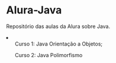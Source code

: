 # Alura-Java
Repositório das aulas da Alura sobre Java. 

<li>
  <ul>Curso 1: Java Orientação a Objetos;</ul>

<ul>Curso 2: Java Polimorfismo </ul>
  
  </li>
